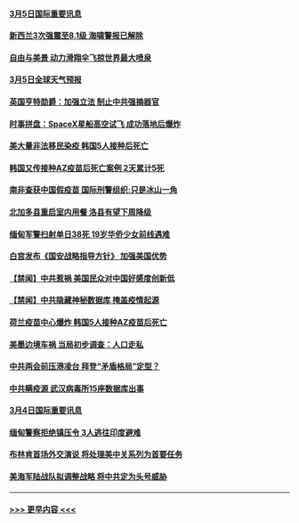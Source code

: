 #### [3月5日国际重要讯息](../pages/prog202/a103067377.md?t=03051951) 
#### [新西兰3次强震至8.1级 海啸警报已解除](../pages/prog202/a103067178.md?t=03051951) 
#### [自由与美景 动力滑翔伞飞掠世界最大喷泉](../pages/prog202/a103067169.md?t=03051951) 
#### [3月5日全球天气预报](../pages/prog202/a103067106.md?t=03051951) 
#### [英国亨特勋爵：加强立法 制止中共强摘器官](../pages/prog202/a103067101.md?t=03051951) 
#### [时事拼盘：SpaceX星船高空试飞 成功落地后爆炸](../pages/prog202/a103067089.md?t=03051951) 
#### [美大量非法移民染疫 韩国5人接种后死亡](../pages/prog202/a103067072.md?t=03051951) 
#### [韩国又传接种AZ疫苗后死亡案例 2天累计5死](../pages/prog202/a103067040.md?t=03051951) 
#### [南非查获中国假疫苗 国际刑警组织:只是冰山一角](../pages/prog202/a103067025.md?t=03051951) 
#### [北加多县重启室内用餐 洛县有望下周降级](../pages/prog202/a103066926.md?t=03051951) 
#### [缅甸军警扫射单日38死 19岁华侨少女前线遇难](../pages/prog202/a103066930.md?t=03051951) 
#### [白宫发布《国安战略指导方针》 加强美国优势](../pages/prog202/a103066911.md?t=03051951) 
#### [【禁闻】中共惹祸 美国民众对中国好感度创新低](../pages/prog202/a103066891.md?t=03051951) 
#### [【禁闻】中共隐藏神秘数据库 掩盖疫情起源](../pages/prog202/a103066895.md?t=03051951) 
#### [荷兰疫苗中心爆炸 韩国5人接种AZ疫苗后死亡](../pages/prog202/a103066869.md?t=03051951) 
#### [美墨边境车祸 当局初步调查：人口走私](../pages/prog202/a103066797.md?t=03051951) 
#### [中共两会前压港凌台 拜登“矛盾格局”定型？](../pages/prog202/a103066694.md?t=03051951) 
#### [中共瞒疫源 武汉病毒所15座数据库出事](../pages/prog202/a103066678.md?t=03051951) 
#### [3月4日国际重要讯息](../pages/prog202/a103066690.md?t=03051951) 
#### [缅甸警察拒绝镇压令 3人逃往印度避难](../pages/prog202/a103066664.md?t=03051951) 
#### [布林肯首场外交演说 将处理美中关系列为首要任务](../pages/prog202/a103066663.md?t=03051951) 
#### [美海军陆战队拟调整战略 将中共定为头号威胁](../pages/prog202/a103066649.md?t=03051951) 

----
#### [ >>> 更早内容 <<< ](../indexes/prog202-earlier.md)
